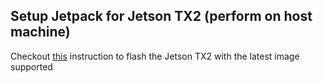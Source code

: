 ## Setup Jetpack for Jetson TX2 (perform on host machine)

Checkout [this](https://github.com/fpt-corp/DiRa/blob/master/DiRa_Software/Jetson_TX2/Document/Host_Machine_Setup/Setup_Flash_Jetson_TX2.txt) instruction to flash the Jetson TX2 with the latest image supported

